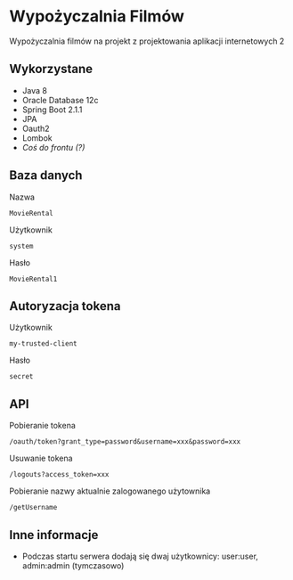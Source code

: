 # Wypożyczalnia Filmów

Wypożyczalnia filmów na projekt z projektowania aplikacji internetowych 2

## Wykorzystane 

* Java 8
* Oracle Database 12c
* Spring Boot 2.1.1
* JPA
* Oauth2
* Lombok 
* *Coś do frontu (?)*

## Baza danych

Nazwa
```
MovieRental
```

Użytkownik
```
system
```

Hasło
```
MovieRental1
```

## Autoryzacja tokena

Użytkownik
```
my-trusted-client
```

Hasło
```
secret
```

## API

Pobieranie tokena
```
/oauth/token?grant_type=password&username=xxx&password=xxx
```

Usuwanie tokena
```
/logouts?access_token=xxx
```

Pobieranie nazwy aktualnie zalogowanego użytownika
```
/getUsername
```

## Inne informacje

* Podczas startu serwera dodają się dwaj użytkownicy: user:user, admin:admin (tymczasowo)

